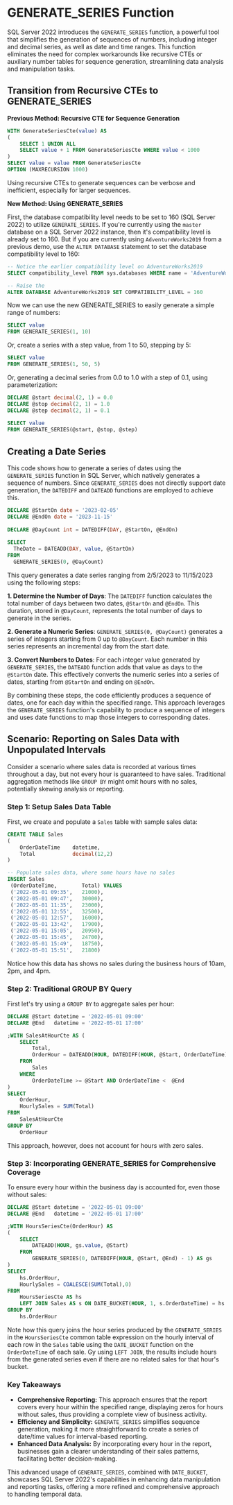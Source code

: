# GENERATE_SERIES Function

SQL Server 2022 introduces the `GENERATE_SERIES` function, a powerful tool that simplifies the generation of sequences of numbers, including integer and decimal series, as well as date and time ranges. This function eliminates the need for complex workarounds like recursive CTEs or auxiliary number tables for sequence generation, streamlining data analysis and manipulation tasks.

## Transition from Recursive CTEs to GENERATE_SERIES

**Previous Method: Recursive CTE for Sequence Generation**

```sql
WITH GenerateSeriesCte(value) AS 
(
    SELECT 1 UNION ALL 
    SELECT value + 1 FROM GenerateSeriesCte WHERE value < 1000
)
SELECT value = value FROM GenerateSeriesCte
OPTION (MAXRECURSION 1000)
```

Using recursive CTEs to generate sequences can be verbose and inefficient, especially for larger sequences.

**New Method: Using GENERATE_SERIES**

First, the database compatibility level needs to be set to 160 (SQL Server 2022) to utilize `GENERATE_SERIES`. If you're currently using the `master` database on a SQL Server 2022 instance, then it's compatibility level is already set to 160. But if you are currently using `AdventureWorks2019` from a previous demo, use the `ALTER DATABASE` statement to set the database compatibility level to 160:

```sql
-- Notice the earlier compatibility level on AdventureWorks2019
SELECT compatibility_level FROM sys.databases WHERE name = 'AdventureWorks2019'

-- Raise the 
ALTER DATABASE AdventureWorks2019 SET COMPATIBILITY_LEVEL = 160
```

Now we can use the new GENERATE_SERIES to easily generate a simple range of numbers:

```sql
SELECT value
FROM GENERATE_SERIES(1, 10)
```

Or, create a series with a step value, from 1 to 50, stepping by 5:

```sql
SELECT value
FROM GENERATE_SERIES(1, 50, 5)
```

Or, generating a decimal series from 0.0 to 1.0 with a step of 0.1, using parameterization:

```sql
DECLARE @start decimal(2, 1) = 0.0
DECLARE @stop decimal(2, 1) = 1.0
DECLARE @step decimal(2, 1) = 0.1
    
SELECT value
FROM GENERATE_SERIES(@start, @stop, @step)
```

## Creating a Date Series

This code shows how to generate a series of dates using the `GENERATE_SERIES` function in SQL Server, which natively generates a sequence of numbers. Since `GENERATE_SERIES` does not directly support date generation, the `DATEDIFF` and `DATEADD` functions are employed to achieve this.

```sql
DECLARE @StartOn date = '2023-02-05'
DECLARE @EndOn date = '2023-11-15'
    
DECLARE @DayCount int = DATEDIFF(DAY, @StartOn, @EndOn)
    
SELECT
  TheDate = DATEADD(DAY, value, @StartOn)
FROM
  GENERATE_SERIES(0, @DayCount)
```

This query generates a date series ranging from 2/5/2023 to 11/15/2023 using the following steps:

**1. Determine the Number of Days**: The `DATEDIFF` function calculates the total number of days between two dates, `@StartOn` and `@EndOn`. This duration, stored in `@DayCount`, represents the total number of days to generate in the series.

**2. Generate a Numeric Series**: `GENERATE_SERIES(0, @DayCount)` generates a series of integers starting from 0 up to `@DayCount`. Each number in this series represents an incremental day from the start date.

**3. Convert Numbers to Dates**: For each integer value generated by `GENERATE_SERIES`, the `DATEADD` function adds that value as days to the `@StartOn` date. This effectively converts the numeric series into a series of dates, starting from `@StartOn` and ending on `@EndOn`.

By combining these steps, the code efficiently produces a sequence of dates, one for each day within the specified range. This approach leverages the `GENERATE_SERIES` function's capability to produce a sequence of integers and uses date functions to map those integers to corresponding dates.

## Scenario: Reporting on Sales Data with Unpopulated Intervals

Consider a scenario where sales data is recorded at various times throughout a day, but not every hour is guaranteed to have sales. Traditional aggregation methods like `GROUP BY` might omit hours with no sales, potentially skewing analysis or reporting.

### Step 1: Setup Sales Data Table

First, we create and populate a `Sales` table with sample sales data:

```sql
CREATE TABLE Sales
(
    OrderDateTime    datetime,
    Total            decimal(12,2)
)

-- Populate sales data, where some hours have no sales
INSERT Sales
 (OrderDateTime,        Total) VALUES
 ('2022-05-01 09:35',   21000),
 ('2022-05-01 09:47',   30000),
 ('2022-05-01 11:35',   23000),
 ('2022-05-01 12:55',   32500),
 ('2022-05-01 12:57',   16000),
 ('2022-05-01 13:42',   17900),
 ('2022-05-01 15:05',   20950),
 ('2022-05-01 15:45',   24700),
 ('2022-05-01 15:49',   18750),
 ('2022-05-01 15:51',   21800)
```

Notice how this data has shows no sales during the business hours of 10am, 2pm, and 4pm.

### Step 2: Traditional GROUP BY Query

First let's try using a `GROUP BY` to aggregate sales per hour:

```sql
DECLARE @Start datetime = '2022-05-01 09:00'
DECLARE @End   datetime = '2022-05-01 17:00'

;WITH SalesAtHourCte AS (
    SELECT
        Total,
        OrderHour = DATEADD(HOUR, DATEDIFF(HOUR, @Start, OrderDateTime), @Start) 
    FROM
        Sales
    WHERE
        OrderDateTime >= @Start AND OrderDateTime <  @End
)
SELECT
    OrderHour,
    HourlySales = SUM(Total)  
FROM
    SalesAtHourCte
GROUP BY
    OrderHour
```

This approach, however, does not account for hours with zero sales.

### Step 3: Incorporating GENERATE_SERIES for Comprehensive Coverage

To ensure every hour within the business day is accounted for, even those without sales:

```sql
DECLARE @Start datetime = '2022-05-01 09:00'
DECLARE @End   datetime = '2022-05-01 17:00'

;WITH HoursSeriesCte(OrderHour) AS
(
    SELECT
        DATEADD(HOUR, gs.value, @Start)
    FROM
        GENERATE_SERIES(0, DATEDIFF(HOUR, @Start, @End) - 1) AS gs
)
SELECT
    hs.OrderHour,
    HourlySales = COALESCE(SUM(Total),0)
FROM
    HoursSeriesCte AS hs
    LEFT JOIN Sales AS s ON DATE_BUCKET(HOUR, 1, s.OrderDateTime) = hs.OrderHour
GROUP BY
    hs.OrderHour
```

Note how this query joins the hour series produced by the `GENERATE_SERIES` in the `HoursSeriesCte` common table expression on the hourly interval of each row in the `Sales` table using the `DATE_BUCKET` function on the `OrderDateTime` of each sale. Gy using `LEFT JOIN`, the results include hours from the generated series even if there are no related sales for that hour's bucket.

### Key Takeaways

- **Comprehensive Reporting:** This approach ensures that the report covers every hour within the specified range, displaying zeros for hours without sales, thus providing a complete view of business activity.
- **Efficiency and Simplicity:** `GENERATE_SERIES` simplifies sequence generation, making it more straightforward to create a series of date/time values for interval-based reporting.
- **Enhanced Data Analysis:** By incorporating every hour in the report, businesses gain a clearer understanding of their sales patterns, facilitating better decision-making.

This advanced usage of `GENERATE_SERIES`, combined with `DATE_BUCKET`, showcases SQL Server 2022's capabilities in enhancing data manipulation and reporting tasks, offering a more refined and comprehensive approach to handling temporal data.
